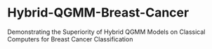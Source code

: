 # Hybrid-QGMM-Breast-Cancer
Demonstrating the Superiority of Hybrid  QGMM Models on Classical Computers for Breast Cancer  Classification
